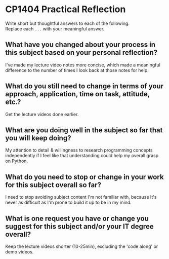 # CP1404 Practical Reflection

Write short but thoughtful answers to each of the following.  
Replace each `...` with your meaningful answer.

## What have you changed about your process in this subject based on your personal reflection?

I've made my lecture video notes more concise, which made a meaningful difference to the number of times I look back at those notes for help.

## What do you still need to change in terms of your approach, application, time on task, attitude, etc.?

Get the lecture videos done earlier.

## What are you doing well in the subject so far that you will keep doing?

My attention to detail & willingness to research programming concepts independently if I feel like that understanding could help my overall grasp on Python.

## What do you need to stop or change in your work for this subject overall so far?

I need to stop avoiding subject content I'm not familiar with, because It's never as difficult as I'm prone to build it up to be in my mind.

## What is one request you have or change you suggest for this subject and/or your IT degree overall?

Keep the lecture videos shorter (10-25min), excluding the 'code along' or demo videos.

